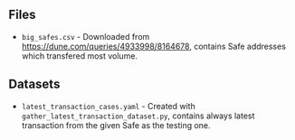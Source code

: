 ## Files

- `big_safes.csv` - Downloaded from https://dune.com/queries/4933998/8164678, contains Safe addresses which transfered most volume.

## Datasets

- `latest_transaction_cases.yaml` - Created with `gather_latest_transaction_dataset.py`, contains always latest transaction from the given Safe as the testing one. 
